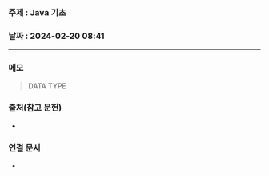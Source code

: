 ### 주제 : Java 기초

### 날짜 : 2024-02-20 08:41
----
### 메모
> DATA TYPE
> 


### 출처(참고 문헌)
-

### 연결 문서
-
